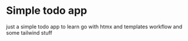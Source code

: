 # Simple todo app

just a simple todo app to learn go with htmx and templates workflow
and some tailwind stuff
